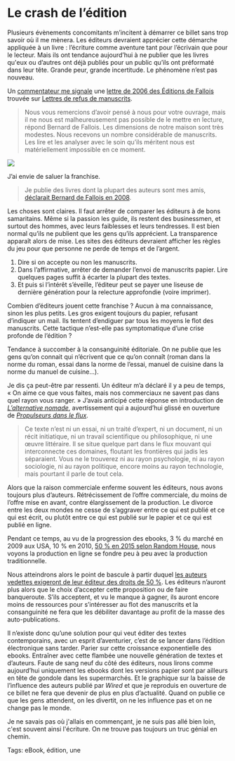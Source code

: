 # Le crash de l’édition

Plusieurs évènements concomitants m’incitent à démarrer ce billet sans trop savoir où il me mènera. Les éditeurs devraient apprécier cette démarche appliquée à un livre : l’écriture comme aventure tant pour l’écrivain que pour le lecteur. Mais ils ont tendance aujourd’hui à ne publier que les livres qu'eux ou d’autres ont déjà publiés pour un public qu’ils ont préformaté dans leur tête. Grande peur, grande incertitude. Le phénomène n’est pas nouveau.<span id="more-17644"></span>

Un [commentateur me signale](http://blog.tcrouzet.com/2009/07/17/apres-la-presse-cest-ledition-qui-meurt/#comment-78946) une [lettre de 2006 des Éditions de Fallois](http://blog.tcrouzet.comhttps://tcrouzet.com/images_tc/2010/07/editions_de_fallois1.jpg) trouvée sur [Lettres de refus de manuscrits](http://refusdediteurs.webs.com/).

> Nous vous remercions d’avoir pensé à nous pour votre ouvrage, mais il ne nous est malheureusement pas possible de le mettre en lecture, répond Bernard de Fallois. Les dimensions de notre maison sont très modestes. Nous recevons un nombre considérable de manuscrits. Les lire et les analyser avec le soin qu’ils méritent nous est matériellement impossible en ce moment.

![](http://blog.tcrouzet.comhttps://tcrouzet.com/images_tc/2010/07/wired-450x375.jpg)

J’ai envie de saluer la franchise.

> Je publie des livres dont la plupart des auteurs sont mes amis, [déclarait Bernard de Fallois en 2008](http://www.lefigaro.fr/livres/2008/07/07/03005-20080707ARTFIG00380-bernard-de-fallois-le-monstre-sacre-.php).

Les choses sont claires. Il faut arrêter de comparer les éditeurs à de bons samaritains. Même si la passion les guide, ils restent des businessmen, et surtout des hommes, avec leurs faiblesses et leurs tendresses. Il est bien normal qu’ils ne publient que les gens qu’ils apprécient. La transparence apparaît alors de mise. Les sites des éditeurs devraient afficher les règles du jeu pour que personne ne perde de temps et de l’argent.

1. Dire si on accepte ou non les manuscrits.
2. Dans l’affirmative, arrêter de demander l’envoi de manuscrits papier. Lire quelques pages suffit à écarter la plupart des textes.
3. Et puis si l’intérêt s’éveille, l’éditeur peut se payer une liseuse de dernière génération pour la relecture approfondie (voire imprimer).

Combien d’éditeurs jouent cette franchise ? Aucun à ma connaissance, sinon les plus petits. Les gros exigent toujours du papier, refusant d’indiquer un mail. Ils tentent d’endiguer par tous les moyens le flot des manuscrits. Cette tactique n’est-elle pas symptomatique d’une crise profonde de l’édition ?

Tendance à succomber à la consanguinité éditoriale. On ne publie que les gens qu’on connait qui n’écrivent que ce qu’on connaît (roman dans la norme du roman, essai dans la norme de l’essai, manuel de cuisine dans la norme du manuel de cuisine…).

Je dis ça peut-être par ressenti. Un éditeur m’a déclaré il y a peu de temps, « On aime ce que vous faites, mais nos commerciaux ne savent pas dans quel rayon vous ranger. » J’avais anticipé cette réponse en introduction de [*L’alternative nomade*](http://blog.tcrouzet.com/alternative-nomade/), avertissement qui a aujourd’hui glissé en ouverture de [*Propulseurs dans le flux*](http://blog.tcrouzet.com/propulseurs-dans-le-flux/).

> Ce texte n’est ni un essai, ni un traité d’expert, ni un document, ni un récit initiatique, ni un travail scientifique ou philosophique, ni une œuvre littéraire. Il se situe quelque part dans le flux mouvant qui interconnecte ces domaines, floutant les frontières qui jadis les séparaient. Vous ne le trouverez ni au rayon psychologie, ni au rayon sociologie, ni au rayon politique, encore moins au rayon technologie, mais pourtant il parle de tout cela.

Alors que la raison commerciale enferme souvent les éditeurs, nous avons toujours plus d’auteurs. Rétrécissement de l’offre commerciale, du moins de l’offre mise en avant, contre élargissement de la production. Le divorce entre les deux mondes ne cesse de s’aggraver entre ce qui est publié et ce qui est écrit, ou plutôt entre ce qui est publié sur le papier et ce qui est publié en ligne.

Pendant ce temps, au vu de la progression des ebooks, 3 % du marché en 2009 aux USA, 10 % en 2010, [50 % en 2015 selon Random House](http://www.mediabistro.com/ebooknewser/publishers/gina_centrello_ebooks_will_be_50_of_book_sales_in_five_years_167102.asp), nous voyons la production en ligne se fondre peu à peu avec la production traditionnelle.

Nous atteindrons alors le point de bascule à partir duquel [les auteurs vedettes exigeront de leur éditeur des droits de 50 %](http://blog.tcrouzet.com/2010/05/03/edition-la-fourchette-fatale/). Les éditeurs n’auront plus alors que le choix d’accepter cette proposition ou de faire banqueroute. S’ils acceptent, et vu le manque à gagner, ils auront encore moins de ressources pour s’intéresser au flot des manuscrits et la consanguinité ne fera que les débiliter davantage au profit de la masse des auto-publications.

Il n’existe donc qu’une solution pour qui veut éditer des textes contemporains, avec un esprit d’aventurier, c’est de se lancer dans l’édition électronique sans tarder. Parier sur cette croissance exponentielle des ebooks. Entraîner avec cette flambée une nouvelle génération de textes et d’auteurs. Faute de sang neuf du côté des éditeurs, nous lirons comme aujourd’hui uniquement les ebooks dont les versions papier sont par ailleurs en tête de gondole dans les supermarchés. Et le graphique sur la baisse de l’influence des auteurs publié par *Wired* et que je reproduis en ouverture de ce billet ne fera que devenir de plus en plus d’actualité. Quand on publie ce que les gens attendent, on les divertit, on ne les influence pas et on ne change pas le monde.

Je ne savais pas où j'allais en commençant, je ne suis pas allé bien loin, c'est souvent ainsi l'écriture. On ne trouve pas toujours un truc génial en chemin.

Tags: eBook, édition, une